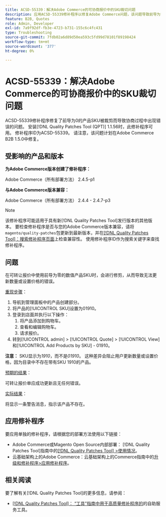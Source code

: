 ```yaml
---
title: ACSD-55339：解决Adobe Commerce的可协商报价中的SKU裁切问题
description: 应用ACSD-55339修补程序以修复Adobe Commerce问题，该问题导致前导为零的产品SKU被裁剪，从而导致协商错误。
feature: B2B, Quotes
role: Admin, Developer
exl-id: 7a9f92df-fb3e-4723-b731-155c6c4fc431
type: Troubleshooting
source-git-commit: 7fdb02a6d89d50ea593c5fd99d78101f89198424
workflow-type: tm+mt
source-wordcount: '377'
ht-degree: 0%

---
```


# ACSD-55339：解决Adobe Commerce的可协商报价中的SKU裁切问题

ACSD-55339修补程序修复了前导为0的产品SKU被裁剪而导致协商过程中出现错误的问题。 安装[!DNL Quality Patches Tool (QPT)] 1.1.56时，此修补程序可用。 修补程序ID为ACSD-55339。 请注意，该问题计划在Adobe Commerce B2B 1.5.0中修复。

## 受影响的产品和版本

**为Adobe Commerce版本创建了修补程序：**

Adobe Commerce（所有部署方法） 2.4.5-p1

**与Adobe Commerce版本兼容：**

Adobe Commerce（所有部署方法） 2.4.4 - 2.4.7-p3

>[!NOTE]
>
>该修补程序可能适用于具有新[!DNL Quality Patches Tool]发行版本的其他版本。 要检查修补程序是否与您的Adobe Commerce版本兼容，请将`magento/quality-patches`包更新到最新版本，并在[[!DNL Quality Patches Tool]：搜索修补程序页面](https://experienceleague.adobe.com/tools/commerce-quality-patches/index.html?lang=zh-Hans)上检查兼容性。 使用修补程序ID作为搜索关键字来查找修补程序。

## 问题

在可转让报价中使用前导为零的数值产品SKU时，会进行修剪，从而导致无法更新数量或设置价格的错误。

<u>重现步骤</u>：

1. 导航到管理面板中的产品创建部分。
1. 将产品的[!UICONTROL SKU]设置为01910。
1. 登录到店面并执行以下操作：
   1. 将产品添加到购物车。
   1. 查看和编辑购物车。
   1. 请求报价。
1. 转到[!UICONTROL admin] > [!UICONTROL Quote] > [!UICONTROL View]和[!UICONTROL Add Products by SKU] - 01910。

**注意：** SKU显示为&#x200B;*1910*，而不是&#x200B;*01910*。 这种差异会阻止用户更新数量或设置价格，因为目录中不存在带有SKU 1910的产品。

<u>预期的结果</u>：

可转让报价单应成功更新且无任何错误。

<u>实际结果</u>：

将显示一条警告消息，指示该产品不存在。

## 应用修补程序

要应用单独的修补程序，请根据您的部署方法使用以下链接：

* Adobe Commerce或Magento Open Source内部部署： [!DNL Quality Patches Tool]指南中的[[!DNL Quality Patches Tool] >使用情况](/help/tools/quality-patches-tool/usage.md)。
* 云基础架构上的Adobe Commerce：云基础架构上的Commerce指南中的[升级和修补程序>应用修补程序](https://experienceleague.adobe.com/docs/commerce-cloud-service/user-guide/develop/upgrade/apply-patches.html?lang=zh-Hans)。


## 相关阅读

要了解有关[!DNL Quality Patches Tool]的更多信息，请参阅：

* [[!DNL Quality Patches Tool]： “工具”指南中用于高质量修补程序的](/help/tools/quality-patches-tool/quality-patches-tool-to-self-serve-quality-patches.md)的自助服务工具。
